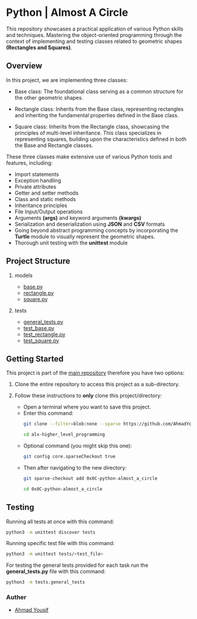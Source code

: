 # Python | Almost A Circle

This repository showcases a practical application of various Python skills and techniques. Mastering the object-oriented programming through the context of implementing and testing classes related to geometric shapes **(Rectangles and Squares)**.

## Overview

In this project, we are implementing three classes: 
- Base class: The foundational class serving as a common structure for the other geometric shapes.

- Rectangle class: Inherits from the Base class, representing rectangles and inheriting the fundamental properties defined in the Base class.

- Square class: Inherits from the Rectangle class, showcasing the principles of multi-level inheritance. This class specializes in representing squares, building upon the characteristics defined in both the Base and Rectangle classes.

These three classes make extensive use of various Python tools and features, including:

- Import statements
- Exception handling
- Private attributes
- Getter and setter methods
- Class and static methods
- Inheritance principles
- File Input/Output operations
- Arguments **(args)** and keyword arguments **(kwargs)**
- Serialization and deserialization using **JSON** and **CSV** formats
- Going beyond abstract programming concepts by incorporating the **Turtle** module to visually represent the geometric shapes. 
- Thorough unit testing with the **unittest** module

## Project Structure

1. models

    - [base.py](models/base.py)
    - [rectangle.py](models/rectangle.py)
    - [square.py](models/square.py)

2. tests

	- [general_tests.py](tests/general_tests.py)
	- [test_base.py](tests/test_base.py)
	- [test_rectangle.py](tests/test_rectangle.py)
	- [test_square.py](tests/test_square.py)

## Getting Started

This project is part of the [main repository](https://github.com/AhmadYousif89/alx-higher_level_programming) therefore you have two options:

1. Clone the entire repository to access this project as a sub-directory.

2. Follow these instructions to **only** clone this project/directory:

	- Open a terminal where you want to save this project.
	- Enter this command:
		```bash
		git clone --filter=blob:none --sparse https://github.com/AhmadYousif89/alx-higher_level_programming

		cd alx-higher_level_programming
		```
	- Optional command (you might skip this one):
		```bash
		git config core.sparseCheckout true
		```
	- Then after navigating to the new directory:
		```bash
		git sparse-checkout add 0x0C-python-almost_a_circle

		cd 0x0C-python-almost_a_circle
		```

## Testing

Running all tests at once with this command:

```bash
python3 -m unittest discover tests
```
Running specific test file with this command:

```bash
python3 -m unittest tests/<test_file>
```
For testing the general tests provided for each task run the **general_tests.py** file with this command:

```bash
python3 -m tests.general_tests
```

### Auther

- [Ahmad Yousif](https://github.com/AhmadYousif89)